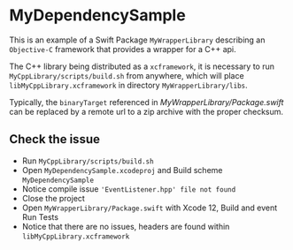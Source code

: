 # MyDependencySample

This is an example of a Swift Package `MyWrapperLibrary` describing an `Objective-C` framework that provides a wrapper for a C++ api.

The C++ library being distributed as a `xcframework`, it is necessary to run `MyCppLibrary/scripts/build.sh` from anywhere, which will place `libMyCppLibrary.xcframework` in directory `MyWrapperLibrary/libs`.

Typically, the `binaryTarget` referenced in _MyWrapperLibrary/Package.swift_ can be replaced by a remote url to a zip archive with the proper checksum.

## Check the issue

* Run `MyCppLibrary/scripts/build.sh`
* Open `MyDependencySample.xcodeproj` and Build scheme `MyDependencySample`
* Notice compile issue `'EventListener.hpp' file not found`
* Close the project
* Open `MyWrapperLibrary/Package.swift` with Xcode 12, Build and event Run Tests
* Notice that there are no issues, headers are found within `libMyCppLibrary.xcframework`
